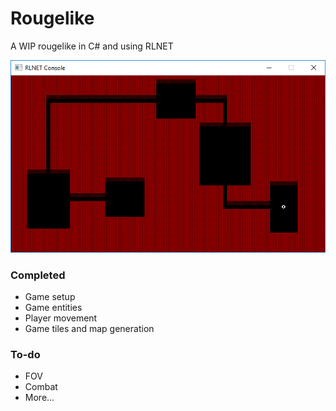 # Rougelike
A WIP rougelike in C# and using RLNET

 ![img](https://github.com/jml63/Rougelike/blob/master/ssrl1.png?raw=true)

### Completed
* Game setup
* Game entities
* Player movement
* Game tiles and map generation

### To-do
* FOV
* Combat
* More...

